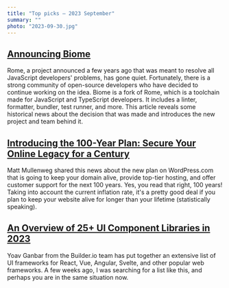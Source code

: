 ```yaml
---
title: "Top picks — 2023 September"
summary: ""
photo: "2023-09-30.jpg"
---
```


## [Announcing Biome](https://biomejs.dev/blog/annoucing-biome#enters-biome)

Rome, a project announced a few years ago that was meant to resolve all JavaScript developers' problems, has gone quiet. Fortunately, there is a strong community of open-source developers who have decided to continue working on the idea. Biome is a fork of Rome, which is a toolchain made for JavaScript and TypeScript developers. It includes a linter, formatter, bundler, test runner, and more. This article reveals some historical news about the decision that was made and introduces the new project and team behind it.

## [Introducing the 100-Year Plan: Secure Your Online Legacy for a Century](https://wordpress.com/blog/2023/08/25/introducing-the-100-year-plan/)

Matt Mullenweg shared this news about the new plan on WordPress.com that is going to keep your domain alive, provide top-tier hosting, and offer customer support for the next 100 years. Yes, you read that right, 100 years! Taking into account the current inflation rate, it's a pretty good deal if you plan to keep your website alive for longer than your lifetime (statistically speaking).

## [An Overview of 25+ UI Component Libraries in 2023](https://www.builder.io/blog/25-plus-ui-component-libraries)

Yoav Ganbar from the Builder.io team has put together an extensive list of UI frameworks for React, Vue, Angular, Svelte, and other popular web frameworks. A few weeks ago, I was searching for a list like this, and perhaps you are in the same situation now.
